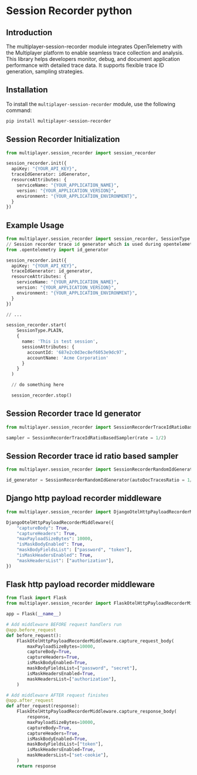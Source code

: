 Session Recorder python
============================================================================
##  Introduction
The multiplayer-session-recorder module integrates OpenTelemetry with the Multiplayer platform to enable seamless trace collection and analysis. This library helps developers monitor, debug, and document application performance with detailed trace data. It supports flexible trace ID generation, sampling strategies.

## Installation

To install the `multiplayer-session-recorder` module, use the following command:

```bash
pip install multiplayer-session-recorder
```

## Session Recorder Initialization

```python
from multiplayer.session_recorder import session_recorder

session_recorder.init({
  apiKey: "{YOUR_API_KEY}",
  traceIdGenerator: idGenerator,
  resourceAttributes: {
    serviceName: "{YOUR_APPLICATION_NAME}",
    version: "{YOUR_APPLICATION_VERSION}",
    environment: "{YOUR_APPLICATION_ENVIRONMENT}",
  }
})
```

## Example Usage

```python
from multiplayer.session_recorder import session_recorder, SessionType
// Session recorder trace id generator which is used during opentelemetry initialization
from .opentelemetry import id_generator

session_recorder.init({
  apiKey: "{YOUR_API_KEY}",
  traceIdGenerator: id_generator,
  resourceAttributes: {
    serviceName: "{YOUR_APPLICATION_NAME}",
    version: "{YOUR_APPLICATION_VERSION}",
    environment: "{YOUR_APPLICATION_ENVIRONMENT}",
  }
})

// ...

session_recorder.start(
    SessionType.PLAIN,
    {
      name: 'This is test session',
      sessionAttributes: {
        accountId: '687e2c0d3ec8ef6053e9dc97',
        accountName: 'Acme Corporation'
      }
    }
  )

  // do something here

  session_recorder.stop()
```

## Session Recorder trace Id generator

```python
from multiplayer.session_recorder import SessionRecorderTraceIdRatioBasedSampler

sampler = SessionRecorderTraceIdRatioBasedSampler(rate = 1/2)
```

## Session Recorder trace id ratio based sampler

```python
from multiplayer.session_recorder import SessionRecorderRandomIdGenerator

id_generator = SessionRecorderRandomIdGenerator(autoDocTracesRatio = 1/1000)
```

## Django http payload recorder middleware

```python
from multiplayer.session_recorder import DjangoOtelHttpPayloadRecorderMiddleware

DjangoOtelHttpPayloadRecorderMiddleware({
    "captureBody": True,
    "captureHeaders": True,
    "maxPayloadSizeBytes": 10000,
    "isMaskBodyEnabled": True,
    "maskBodyFieldsList": ["password", "token"],
    "isMaskHeadersEnabled": True,
    "maskHeadersList": ["authorization"],
})

```

## Flask http payload recorder middleware

```python
from flask import Flask
from multiplayer.session_recorder import FlaskOtelHttpPayloadRecorderMiddleware

app = Flask(__name__)

# Add middleware BEFORE request handlers run
@app.before_request
def before_request():
    FlaskOtelHttpPayloadRecorderMiddleware.capture_request_body(
        maxPayloadSizeBytes=10000,
        captureBody=True,
        captureHeaders=True,
        isMaskBodyEnabled=True,
        maskBodyFieldsList=["password", "secret"],
        isMaskHeadersEnabled=True,
        maskHeadersList=["authorization"],
    )

# Add middleware AFTER request finishes
@app.after_request
def after_request(response):
    FlaskOtelHttpPayloadRecorderMiddleware.capture_response_body(
        response,
        maxPayloadSizeBytes=10000,
        captureBody=True,
        captureHeaders=True,
        isMaskBodyEnabled=True,
        maskBodyFieldsList=["token"],
        isMaskHeadersEnabled=True,
        maskHeadersList=["set-cookie"],
    )
    return response
```

